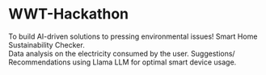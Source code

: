 # WWT-Hackathon
To build AI-driven solutions to pressing environmental issues!
Smart Home Sustainability Checker.   
Data analysis on the electricity consumed by the user. 
Suggestions/ Recommendations using Llama LLM for optimal smart device usage.

